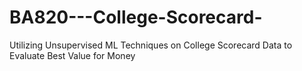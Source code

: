 # BA820---College-Scorecard-
Utilizing Unsupervised ML Techniques on College Scorecard Data to Evaluate Best Value for Money
